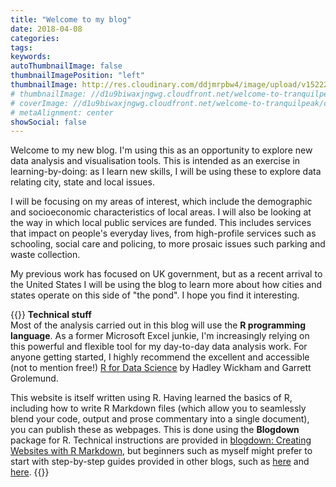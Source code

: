 ```yaml
---
title: "Welcome to my blog"
date: 2018-04-08
categories:
tags:
keywords:
autoThumbnailImage: false
thumbnailImagePosition: "left"
thumbnailImage: http://res.cloudinary.com/ddjmrpbw4/image/upload/v1522258400/London.jpg
# thumbnailImage: //d1u9biwaxjngwg.cloudfront.net/welcome-to-tranquilpeak/city-750.jpg
# coverImage: //d1u9biwaxjngwg.cloudfront.net/welcome-to-tranquilpeak/city.jpg
# metaAlignment: center
showSocial: false
---
```


Welcome to my new blog. I'm using this as an opportunity to explore new data analysis and visualisation tools. This is intended as an exercise in learning-by-doing: as I learn new skills, I will be using these to explore data relating city, state and local issues.

<!--more-->
I will be focusing on my areas of interest, which include the demographic and socioeconomic characteristics of local areas. I will also be looking at the way in which local public services are funded. This includes services that impact on people's everyday lives, from high-profile services such as schooling, social care and policing, to more prosaic issues such parking and waste collection.

My previous work has focused on UK government, but as a recent arrival to the United States I will be using the blog to learn more about how cities and states operate on this side of "the pond".  I hope you find it interesting.  

{{<alert info>}}
__Technical stuff__  
Most of the analysis carried out in this blog will use the __R programming language__. As a former Microsoft Excel junkie, I'm increasingly relying on this powerful and flexible tool for my day-to-day data analysis work. For anyone getting started, I highly recommend the excellent and accessible (not to mention free!) [R for Data Science](http://r4ds.had.co.nz/) by Hadley Wickham and Garrett Grolemund.

This website is itself written using R. Having learned the basics of R, including how to write R Markdown files (which allow you to seamlessly blend your code, output and prose commentary into a single document), you can publish these as webpages. This is done using the __Blogdown__ package for R. Technical instructions are provided in [blogdown: Creating Websites with R Markdown](https://bookdown.org/yihui/blogdown/), but beginners such as myself might prefer to start with step-by-step guides provided in other blogs, such as [here](http://jonthegeek.com/2018/02/27/blogging-in-ten-minutes/) and [here](http://mcdussault.rbind.io/post/building-your-blog-using-blogdown/).
{{</alert>}}
